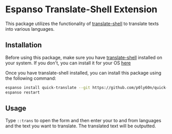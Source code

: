 # Espanso Translate-Shell Extension

This package utilizes the functionality of [translate-shell](https://github.com/soimort/translate-shell) to translate texts into various languages.

## Installation

Before using this package, make sure you have [translate-shell](https://github.com/soimort/translate-shell/wiki/Distros) installed on your system. If you don't, you can install it for your OS [here](https://github.com/soimort/translate-shell/wiki/Distros)

Once you have translate-shell installed, you can install this package using the following command:

```bash
espanso install quick-translate --git https://github.com/p0ly60n/quick-translate --external 
espanso restart
```

## Usage

Type `::trans` to open the form and then enter your to and from languages and the text you want to translate. The translated text will be outputted.